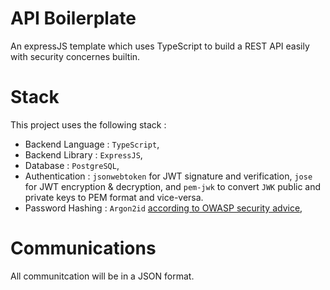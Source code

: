 # API Boilerplate

An expressJS template which uses TypeScript to build a REST API easily with
security concernes builtin.

# Stack

This project uses the following stack :

- Backend Language : `TypeScript`,
- Backend Library : `ExpressJS`,
- Database : `PostgreSQL`,
- Authentication : `jsonwebtoken` for JWT signature and verification, `jose`
for JWT encryption & decryption, and `pem-jwk` to convert `JWK` public and
private keys to PEM format and vice-versa.
- Password Hashing : `Argon2id` [according to OWASP security advice](https://cheatsheetseries.owasp.org/cheatsheets/Password_Storage_Cheat_Sheet.html#argon2id),

# Communications

All communitcation will be in a JSON format.
